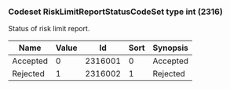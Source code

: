 ### Codeset RiskLimitReportStatusCodeSet type int (2316)

Status of risk limit report.

| Name     | Value | Id      | Sort | Synopsis |
|----------|-------|---------|------|----------|
| Accepted | 0     | 2316001 | 0    | Accepted |
| Rejected | 1     | 2316002 | 1    | Rejected |

